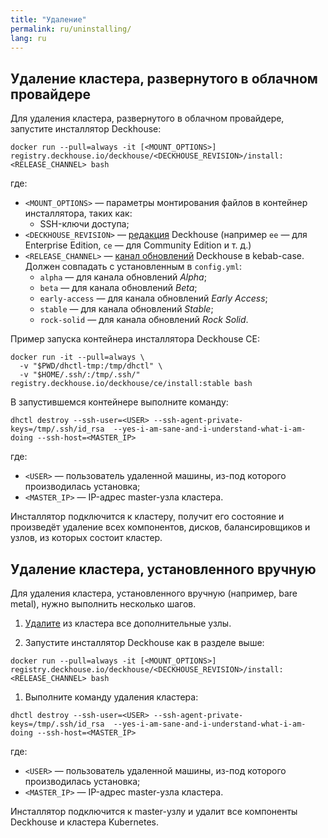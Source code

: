 ```yaml
---
title: "Удаление"
permalink: ru/uninstalling/
lang: ru
---
```


## Удаление кластера, развернутого в облачном провайдере

Для удаления кластера, развернутого в облачном провайдере, запустите инсталлятор Deckhouse:

```shell
docker run --pull=always -it [<MOUNT_OPTIONS>] registry.deckhouse.io/deckhouse/<DECKHOUSE_REVISION>/install:<RELEASE_CHANNEL> bash
```

где:
- `<MOUNT_OPTIONS>` — параметры монтирования файлов в контейнер инсталлятора, таких как:
  - SSH-ключи доступа;
- `<DECKHOUSE_REVISION>` — [редакция](../revision-comparison.html) Deckhouse (например `ee` — для Enterprise Edition, `ce` — для Community Edition и т. д.)
- `<RELEASE_CHANNEL>` — [канал обновлений](../modules/002-deckhouse/configuration.html#parameters-releasechannel) Deckhouse в kebab-case. Должен совпадать с установленным в `config.yml`:
  - `alpha` — для канала обновлений *Alpha*;
  - `beta` — для канала обновлений *Beta*;
  - `early-access` — для канала обновлений *Early Access*;
  - `stable` — для канала обновлений *Stable*;
  - `rock-solid` — для канала обновлений *Rock Solid*.

Пример запуска контейнера инсталлятора Deckhouse CE:

```shell
docker run -it --pull=always \
  -v "$PWD/dhctl-tmp:/tmp/dhctl" \
  -v "$HOME/.ssh/:/tmp/.ssh/" registry.deckhouse.io/deckhouse/ce/install:stable bash
```

В запустившемся контейнере выполните команду:

```shell
dhctl destroy --ssh-user=<USER> --ssh-agent-private-keys=/tmp/.ssh/id_rsa  --yes-i-am-sane-and-i-understand-what-i-am-doing --ssh-host=<MASTER_IP>
```

где:
- `<USER>` — пользователь удаленной машины, из-под которого производилась установка;
- `<MASTER_IP>` — IP-адрес master-узла кластера.

Инсталлятор подключится к кластеру, получит его состояние и произведёт удаление всех компонентов, дисков, балансировщиков и узлов, из которых состоит кластер.

## Удаление кластера, установленного вручную

Для удаления кластера, установленного вручную (например, bare metal), нужно выполнить несколько шагов.

1. [Удалите](../modules/040-node-manager/faq.html#как-зачистить-узел-для-последующего-ввода-в-кластер) из кластера все дополнительные узлы.

1. Запустите инсталлятор Deckhouse как в разделе выше:
  ```shell
  docker run --pull=always -it [<MOUNT_OPTIONS>] registry.deckhouse.io/deckhouse/<DECKHOUSE_REVISION>/install:<RELEASE_CHANNEL> bash
  ```

1. Выполните команду удаления кластера:
  ```shell
  dhctl destroy --ssh-user=<USER> --ssh-agent-private-keys=/tmp/.ssh/id_rsa  --yes-i-am-sane-and-i-understand-what-i-am-doing --ssh-host=<MASTER_IP>
  ```
  где:
  - `<USER>` — пользователь удаленной машины, из-под которого производилась установка;
  - `<MASTER_IP>` — IP-адрес master-узла кластера.
  
  Инсталлятор подключится к master-узлу и удалит все компоненты Deckhouse и кластера Kubernetes.
